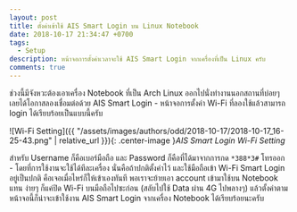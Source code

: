 ```yaml
---
layout: post
title: ตั้งค่าเข้าใช้ AIS Smart Login บน Linux Notebook
date: 2018-10-17 21:34:47 +0700
tags:
  - Setup
description: หน้าจอการตั้งค่าเวลาจะใช้ AIS Smart Login จากเครื่องที่เป็น Linux ครับ
comments: true
---
```

ช่วงนี้มีจังหวะต้องเอาเครื่อง Notebook ที่เป็น Arch Linux ออกไปนั่งทำงานนอกสถานที่บ่อยๆ เลยได้โอกาสลองเชื่อมต่อด้วย AIS Smart Login - หน้าจอการตั้งค่า Wi-Fi ที่ลองใช้แล้วสามารถ login ได้เรียบร้อยเป็นแบบนี้ครับ

![Wi-Fi Setting]({{ "/assets/images/authors/odd/2018-10-17/2018-10-17_16-25-43.png" | relative_url }}){: .center-image }*AIS Smart Login Wi-Fi Setting*

สำหรับ Username ก็คือเบอร์มือถือ และ Password ก็คือที่ได้มาจากการกด `*388*3#` โทรออก - โดยที่การใช้งานจะใช้ได้ทีละเครื่อง นั่นคือถ้าปกติตั้งค่าไว้ และใช้มือถือเข้า Wi-Fi Smart Login อยู่เป็นปกติ คือเจอเมื่อไหร่ก็ให้เข้าเองทันที พอเราจะย้ายเอา account เข้ามาใช้บน Notebook แทน ง่ายๆ ก็แค่ปิด Wi-Fi บนมือถือไปซะก่อน (สลับไปใช้ Data ผ่าน 4G ไปพลางๆ) แล้วตั้งค่าตามหน้าจอนี้ก็น่าจะเข้าใช้งาน AIS Smart Login จากเครื่อง Notebook ได้เรียบร้อยนะครับ
